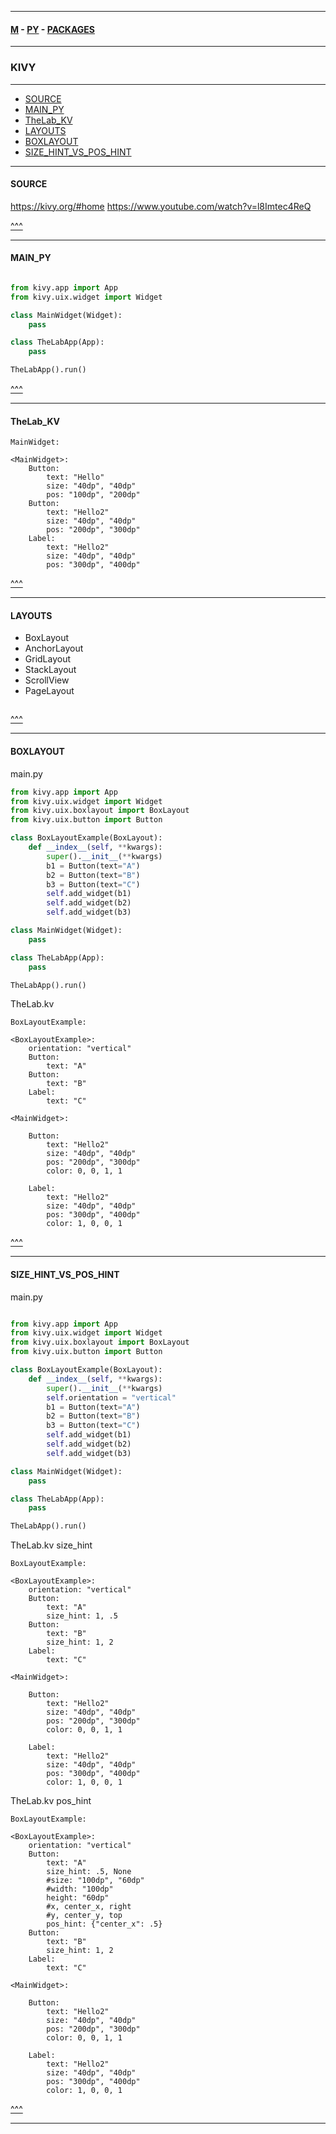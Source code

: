 
---

#### [M](https://github.com/ttltrk/TTT/blob/master/menu.md) - [PY](https://github.com/ttltrk/TTT/blob/master/PY/PY.md) - [PACKAGES](https://github.com/ttltrk/TTT/blob/master/PY/PACKAGES/PACKAGES.md)

---

### KIVY

---

* [SOURCE](#SOURCE)
* [MAIN_PY](#MAIN_PY)
* [TheLab_KV](#TheLab_KV)
* [LAYOUTS](#LAYOUTS)
* [BOXLAYOUT](#BOXLAYOUT)
* [SIZE_HINT_VS_POS_HINT](#SIZE_HINT_VS_POS_HINT)

---

#### SOURCE

https://kivy.org/#home
https://www.youtube.com/watch?v=l8Imtec4ReQ

[^^^](#KIVY)

---

#### MAIN_PY

```py

from kivy.app import App
from kivy.uix.widget import Widget

class MainWidget(Widget):
    pass

class TheLabApp(App):
    pass

TheLabApp().run()
```

[^^^](#KIVY)

---

#### TheLab_KV

```
MainWidget:

<MainWidget>:
    Button:
        text: "Hello"
        size: "40dp", "40dp"
        pos: "100dp", "200dp"
    Button:
        text: "Hello2"
        size: "40dp", "40dp"
        pos: "200dp", "300dp"
    Label:
        text: "Hello2"
        size: "40dp", "40dp"
        pos: "300dp", "400dp"
```

[^^^](#KIVY)

---

#### LAYOUTS

- BoxLayout
- AnchorLayout
- GridLayout
- StackLayout
- ScrollView
- PageLayout

```py

```

[^^^](#KIVY)

---

#### BOXLAYOUT

main.py

```py
from kivy.app import App
from kivy.uix.widget import Widget
from kivy.uix.boxlayout import BoxLayout
from kivy.uix.button import Button

class BoxLayoutExample(BoxLayout):
    def __index__(self, **kwargs):
        super().__init__(**kwargs)
        b1 = Button(text="A")
        b2 = Button(text="B")
        b3 = Button(text="C")
        self.add_widget(b1)
        self.add_widget(b2)
        self.add_widget(b3)

class MainWidget(Widget):
    pass

class TheLabApp(App):
    pass

TheLabApp().run()
```

TheLab.kv

```
BoxLayoutExample:

<BoxLayoutExample>:
    orientation: "vertical"
    Button:
        text: "A"
    Button:
        text: "B"
    Label:
        text: "C"

<MainWidget>:

    Button:
        text: "Hello2"
        size: "40dp", "40dp"
        pos: "200dp", "300dp"
        color: 0, 0, 1, 1

    Label:
        text: "Hello2"
        size: "40dp", "40dp"
        pos: "300dp", "400dp"
        color: 1, 0, 0, 1
```

[^^^](#KIVY)

---

#### SIZE_HINT_VS_POS_HINT

main.py

```py

from kivy.app import App
from kivy.uix.widget import Widget
from kivy.uix.boxlayout import BoxLayout
from kivy.uix.button import Button

class BoxLayoutExample(BoxLayout):
    def __index__(self, **kwargs):
        super().__init__(**kwargs)
        self.orientation = "vertical"
        b1 = Button(text="A")
        b2 = Button(text="B")
        b3 = Button(text="C")
        self.add_widget(b1)
        self.add_widget(b2)
        self.add_widget(b3)

class MainWidget(Widget):
    pass

class TheLabApp(App):
    pass

TheLabApp().run()
```

TheLab.kv
size_hint

```
BoxLayoutExample:

<BoxLayoutExample>:
    orientation: "vertical"
    Button:
        text: "A"
        size_hint: 1, .5
    Button:
        text: "B"
        size_hint: 1, 2
    Label:
        text: "C"

<MainWidget>:

    Button:
        text: "Hello2"
        size: "40dp", "40dp"
        pos: "200dp", "300dp"
        color: 0, 0, 1, 1

    Label:
        text: "Hello2"
        size: "40dp", "40dp"
        pos: "300dp", "400dp"
        color: 1, 0, 0, 1
```

TheLab.kv
pos_hint

```
BoxLayoutExample:

<BoxLayoutExample>:
    orientation: "vertical"
    Button:
        text: "A"
        size_hint: .5, None
        #size: "100dp", "60dp"
        #width: "100dp"
        height: "60dp"
        #x, center_x, right
        #y, center_y, top
        pos_hint: {"center_x": .5}
    Button:
        text: "B"
        size_hint: 1, 2
    Label:
        text: "C"

<MainWidget>:

    Button:
        text: "Hello2"
        size: "40dp", "40dp"
        pos: "200dp", "300dp"
        color: 0, 0, 1, 1

    Label:
        text: "Hello2"
        size: "40dp", "40dp"
        pos: "300dp", "400dp"
        color: 1, 0, 0, 1

```

[^^^](#KIVY)

---
